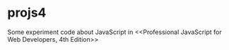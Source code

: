 # projs4
Some experiment code about JavaScript in &lt;&lt;Professional JavaScript for Web Developers, 4th Edition>>
